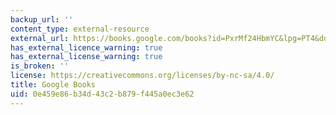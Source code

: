 ```yaml
---
backup_url: ''
content_type: external-resource
external_url: https://books.google.com/books?id=PxrMf24HbmYC&lpg=PT4&dq=mckenzie%20a%20hacker%20manifesto&pg=PP1#v=onepage&q&f=false
has_external_licence_warning: true
has_external_license_warning: true
is_broken: ''
license: https://creativecommons.org/licenses/by-nc-sa/4.0/
title: Google Books
uid: 0e459e86-b34d-43c2-b879-f445a0ec3e62
---
```

